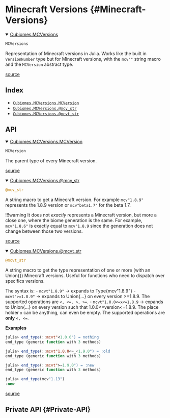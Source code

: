 
# Minecraft Versions {#Minecraft-Versions}
<details class='jldocstring custom-block' open>
<summary><a id='Cubiomes.MCVersions' href='#Cubiomes.MCVersions'><span class="jlbinding">Cubiomes.MCVersions</span></a> <Badge type="info" class="jlObjectType jlModule" text="Module" /></summary>



```julia
MCVersions
```


Representation of Minecraft versions in Julia. Works like the built in `VersionNumber` type but for Minecraft versions, with the `mcv""` string macro and the `MCVersion` abstract type.


<Badge type="info" class="source-link" text="source"><a href="https://github.com/arnaud-ma/Cubiomes.jl/blob/4931c2c0e998671decf0afcb343b5f80b19e6a57/src/mc_versions.jl#L2-L7" target="_blank" rel="noreferrer">source</a></Badge>

</details>


## Index
- [`Cubiomes.MCVersions.MCVersion`](#Cubiomes.MCVersions.MCVersion)
- [`Cubiomes.MCVersions.@mcv_str`](#Cubiomes.MCVersions.@mcv_str-Tuple{Any})
- [`Cubiomes.MCVersions.@mcvt_str`](#Cubiomes.MCVersions.@mcvt_str-Tuple{Any})


## API
<details class='jldocstring custom-block' open>
<summary><a id='Cubiomes.MCVersions.MCVersion' href='#Cubiomes.MCVersions.MCVersion'><span class="jlbinding">Cubiomes.MCVersions.MCVersion</span></a> <Badge type="info" class="jlObjectType jlType" text="Type" /></summary>



```julia
MCVersion
```


The parent type of every Minecraft version.


<Badge type="info" class="source-link" text="source"><a href="https://github.com/arnaud-ma/Cubiomes.jl/blob/4931c2c0e998671decf0afcb343b5f80b19e6a57/src/mc_versions.jl#L19-L23" target="_blank" rel="noreferrer">source</a></Badge>

</details>

<details class='jldocstring custom-block' open>
<summary><a id='Cubiomes.MCVersions.@mcv_str-Tuple{Any}' href='#Cubiomes.MCVersions.@mcv_str-Tuple{Any}'><span class="jlbinding">Cubiomes.MCVersions.@mcv_str</span></a> <Badge type="info" class="jlObjectType jlMacro" text="Macro" /></summary>



```julia
@mcv_str
```


A string macro to get a Minecraft version. For example `mcv"1.8.9"` represents the 1.8.9 version or `mcv"beta1.7"` for the beta 1.7.

!!!warning     It does not _exactly_ represents a Minecraft version, but more a close one, where the     biome generation is the same. For example, `mcv"1.8.6"` is exactly equal to `mcv"1.8.9`     since the generation does not change between those two versions.


<Badge type="info" class="source-link" text="source"><a href="https://github.com/arnaud-ma/Cubiomes.jl/blob/4931c2c0e998671decf0afcb343b5f80b19e6a57/src/mc_versions.jl#L116-L126" target="_blank" rel="noreferrer">source</a></Badge>

</details>

<details class='jldocstring custom-block' open>
<summary><a id='Cubiomes.MCVersions.@mcvt_str-Tuple{Any}' href='#Cubiomes.MCVersions.@mcvt_str-Tuple{Any}'><span class="jlbinding">Cubiomes.MCVersions.@mcvt_str</span></a> <Badge type="info" class="jlObjectType jlMacro" text="Macro" /></summary>



```julia
@mcvt_str
```


A string macro to get the type representation of one or more (with an Union{}) Minecraft versions. Useful for functions who need to dispatch over specifics versions.

The syntax is:     - `mcvt"1.8.9"` -&gt; expands to Type{mcv&quot;1.8.9&quot;}     - `mcvt">=1.8.9"` -&gt; expands to Union{...} on every version &gt;=1.8.9.       The supported operations are `<, <=, >, >=`.     - `mcvt"1.0.0<=x<=1.8.9` -&gt; expands to Union{...} on every version such that 1.0.0&lt;=version&lt;=1.8.9.       The place holder `x` can be anything, can even be empty. The supported operations are **only** `<, <=`.

**Examples**

```julia
julia> end_type(::mcvt"<1.0.0") = nothing
end_type (generic function with 3 methods)

julia> end_type(::mcvt"1.0.0<=_<1.9.0") = :old
end_type (generic function with 3 methods)

julia> end_type(::mcvt">=1.9.0") = :new
end_type (generic function with 3 methods)

julia> end_type(mcv"1.13")
:new
```



<Badge type="info" class="source-link" text="source"><a href="https://github.com/arnaud-ma/Cubiomes.jl/blob/4931c2c0e998671decf0afcb343b5f80b19e6a57/src/mc_versions.jl#L162-L189" target="_blank" rel="noreferrer">source</a></Badge>

</details>


## Private API {#Private-API}
